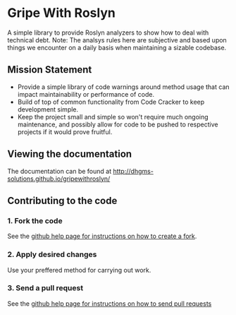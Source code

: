 # Gripe With Roslyn
A simple library to provide Roslyn analyzers to show how to deal with technical debt. Note: The analsys rules here are subjective and based upon things we encounter on a daily basis when maintaining a sizable codebase.

## Mission Statement
* Provide a simple library of code warnings around method usage that can impact maintainability or performance of code.
* Build of top of common functionality from Code Cracker to keep development simple.
* Keep the project small and simple so won't require much ongoing maintenance, and possibly allow for code to be pushed to respective projects if it would prove fruitful.

## Viewing the documentation

The documentation can be found at http://dhgms-solutions.github.io/gripewithroslyn/

## Contributing to the code

### 1\. Fork the code

See the [github help page for instructions on how to create a fork](http://help.github.com/fork-a-repo/).

### 2\. Apply desired changes

Use your preffered method for carrying out work.

### 3\. Send a pull request

See the [github help page for instructions on how to send pull requests](http://help.github.com/send-pull-requests/)
